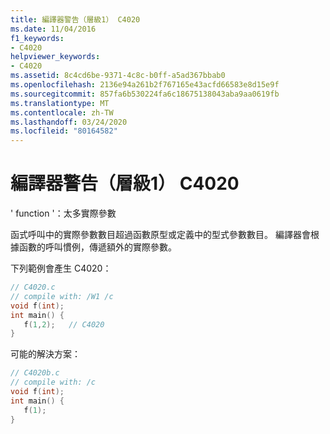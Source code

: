 ```yaml
---
title: 編譯器警告（層級1） C4020
ms.date: 11/04/2016
f1_keywords:
- C4020
helpviewer_keywords:
- C4020
ms.assetid: 8c4cd6be-9371-4c8c-b0ff-a5ad367bbab0
ms.openlocfilehash: 2136e94a261b2f767165e43acfd66583e8d15e9f
ms.sourcegitcommit: 857fa6b530224fa6c18675138043aba9aa0619fb
ms.translationtype: MT
ms.contentlocale: zh-TW
ms.lasthandoff: 03/24/2020
ms.locfileid: "80164582"
---
```

# <a name="compiler-warning-level-1-c4020"></a>編譯器警告（層級1） C4020

' function '：太多實際參數

函式呼叫中的實際參數數目超過函數原型或定義中的型式參數數目。 編譯器會根據函數的呼叫慣例，傳遞額外的實際參數。

下列範例會產生 C4020：

```c
// C4020.c
// compile with: /W1 /c
void f(int);
int main() {
   f(1,2);   // C4020
}
```

可能的解決方案：

```c
// C4020b.c
// compile with: /c
void f(int);
int main() {
   f(1);
}
```
